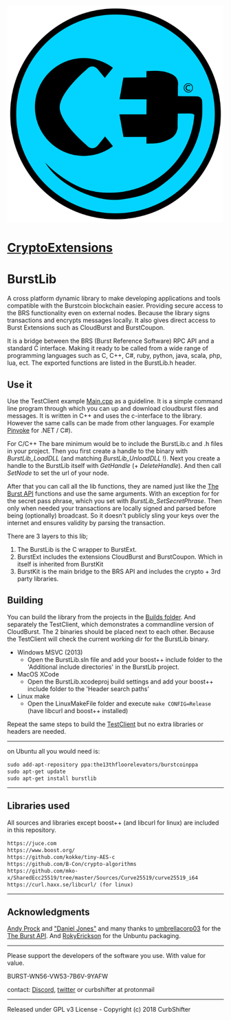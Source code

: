 ![](https://github.com/CurbShifter/BurstLib/blob/master/CExt.png)

# [CryptoExtensions](https://twitter.com/BurstExtensions) #

# BurstLib
A cross platform dynamic library to make developing applications and tools compatible with the Burstcoin blockchain easier. Providing secure access to the BRS functionality even on external nodes. Because the library signs transactions and encrypts messages locally. It also gives direct access to Burst Extensions such as CloudBurst and BurstCoupon.

It is a bridge between the BRS (Burst Reference Software) RPC API and a standard C interface. Making it ready to be called from a wide range of programming languages such as C, C++, C#, ruby, python, java, scala, php, lua, ect. The exported functions are listed in the BurstLib.h header.

Use it
-
Use the TestClient example [Main.cpp](https://github.com/CurbShifter/BurstLib/blob/master/TestClient/Source/Main.cpp " BurstLib/TestClient/Source/Main.cpp ") as a guideline. It is a simple command line program through which you can up and download cloudburst files and messages. It is written in C++ and uses the c-interface to the library. However the same calls can be made from other languages. For example [Pinvoke](https://msdn.microsoft.com/en-us/library/55d3thsc.aspx?f=255&MSPPError=-2147217396) for  .NET / C#).

For C/C++ The bare minimum would be to include the BurstLib.c and .h files in your project. Then you first create a handle to the binary with _BurstLib_LoadDLL_ (and matching _BurstLib_UnloadDLL_ !). Next you create a handle to the BurstLib itself with *GetHandle* (+ *DeleteHandle*). And then call *SetNode* to set the url of your node.

After that you can call all the lib functions, they are named just like the [The Burst API](https://burstwiki.org/wiki/The_Burst_API) functions and use the same arguments. With an exception for for the secret pass phrase, which you set with *BurstLib_SetSecretPhrase*. Then only when needed your transactions are locally signed and parsed before being (optionally) broadcast. So it doesn't publicly sling your keys over the internet and ensures validity by parsing the transaction.

There are 3 layers to this lib;

1. The BurstLib is the C wrapper to BurstExt.
2. BurstExt includes the extensions CloudBurst and BurstCoupon. Which in itself is inherited from BurstKit
3. BurstKit is the main bridge to the BRS API and includes the crypto + 3rd party libraries.

Building
-
You can build the library from the projects in the [Builds folder](https://github.com/CurbShifter/BurstLib/tree/master/Builds "BurstLib/Builds/"). And separately the TestClient, which demonstrates a commandline version of CloudBurst. The 2 binaries should be placed next to each other. Because the TestClient will check the current working dir for the BurstLib binary. 

- Windows MSVC (2013)
	- Open the BurstLib.sln file and add your boost++ include folder to the 'Additional include directories' in the BurstLib project.
- MacOS XCode
	- Open the BurstLib.xcodeproj build settings and add your boost++ include folder to the 'Header search paths' 
- Linux make
	- Open the LinuxMakeFile folder and execute `make CONFIG=Release` (have libcurl and boost++ installed)


Repeat the same steps to build the [TestClient](https://github.com/CurbShifter/BurstLib/tree/master/TestClient/Builds "BurstLib/TestClient/Builds/") but no extra libraries or headers are needed. 

---

on Ubuntu all you would need is:   
 
    sudo add-apt-repository ppa:the13thfloorelevators/burstcoinppa 
    sudo apt-get update 
    sudo apt-get install burstlib

----

Libraries used
-
All sources and libraries except boost++ (and libcurl for linux) are included in this repository.

	https://juce.com
	https://www.boost.org/
	https://github.com/kokke/tiny-AES-c
	https://github.com/B-Con/crypto-algorithms
	https://github.com/mko-x/SharedEcc25519/tree/master/Sources/Curve25519/curve25519_i64
	https://curl.haxx.se/libcurl/ (for linux)

----


Acknowledgments
-
[Andy Prock](https://github.com/aprock "BurstKit") and ["Daniel Jones"](https://github.com/nixops "nixops") and many thanks to [umbrellacorp03](https://github.com/umbrellacorp03) for the [The Burst API](https://burstwiki.org/wiki/The_Burst_API). And [RokyErickson](https://github.com/RokyErickson) for the Unbuntu packaging.

----
Please support the developers of the software you use. With value for value. 

BURST-WN56-VW53-7B6V-9YAFW

contact: [Discord](https://discord.gg/KsFf3jb "https://discord.gg/KsFf3jb"), 
[twitter](https://twitter.com/BurstExtensions) or curbshifter at protonmail

----------

Released under GPL v3 License - Copyright (c) 2018 CurbShifter
